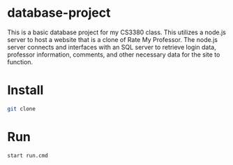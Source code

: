 # database-project

This is a basic database project for my CS3380 class. This utilizes a node.js server to host a website that is a clone of Rate My Professor. The node.js server connects and interfaces with an SQL server to retrieve login data, professor information, comments, and other necessary data for the site to function.

# Install

```bash
git clone
```

# Run

```bash
start run.cmd
```
